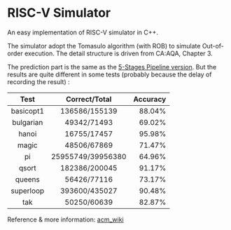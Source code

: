 # RISC-V Simulator
An easy implementation of RISC-V simulator in C++.

The simulator adopt the Tomasulo algorithm (with ROB) to simulate Out-of-order execution. The detail structure is driven from CA:AQA, Chapter 3.

The prediction part is the same as the [5-Stages Pipeline version](https://github.com/Edersnow/RISCV_5-Stages-Pipeline-Version). But the results are quite different in some tests (probably because the delay of recording the result) :

|Test|Correct/Total|Accuracy|
|:--:|:-----------:|-------:|
|basicopt1|136586/155139|88.04%|
|bulgarian|49342/71493|69.02%|
|hanoi|16755/17457|95.98%|
|magic|48506/67869|71.47%|
|pi|25955749/39956380|64.96%|
|qsort|182386/200045|91.17%|
|queens|56426/77116|73.17%|
|superloop|393600/435027|90.48%|
|tak|50250/60639|82.87%|

Reference & more information: [acm_wiki](https://acm.sjtu.edu.cn/wiki/PPCA_2020)